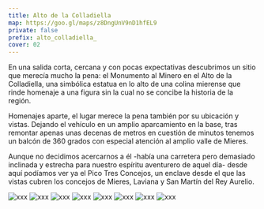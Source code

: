 ```yaml
---
title: Alto de la Colladiella
map: https://goo.gl/maps/z8DngUnV9nD1hfEL9
private: false
prefix: alto_colladiella_
cover: 02
---
```

En una salida corta, cercana y con pocas expectativas descubrimos un sitio que merecía mucho la pena: el Monumento al Minero en el Alto de la Colladiella, una simbólica estatua en lo alto de una colina mierense que rinde homenaje a una figura sin la cual no se concibe la historia de la región.

Homenajes aparte, el lugar merece la pena también por su ubicación y vistas. Dejando el vehículo en un amplio aparcamiento en la base, tras remontar apenas unas decenas de metros en cuestión de minutos tenemos un balcón de 360 grados con especial atención al amplio valle de Mieres.

Aunque no decidimos acercarnos a él -había una carretera pero demasiado inclinada y estrecha para nuestro espíritu aventurero de aquel día- desde aquí podíamos ver ya el Pico Tres Concejos, un enclave desde el que las vistas cubren los concejos de Mieres, Laviana y San Martín del Rey Aurelio.

![xxx](01)
![xxx](02)
![xxx](03)
![xxx](04)
![xxx](05)
![xxx](06)
![xxx](07)
![xxx](08)